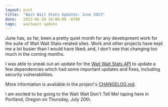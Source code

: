 ```yaml
---
layout: post
title:  "Wait Wait Stats Updates: June 2023"
date:   2023-06-29 19:00:00 -0700
tags:   waitwait update
---
```


June has, so far, been a pretty quiet month for any development work for the suite of Wait Wait Stats-related sites. Work and other projects have kept me a lot busier than I would have liked; and, I don't see that changing too much in the coming months.

I was able to sneak out an update for the [Wait Wait Stats API](https://api.wwdt.me/) to update a few dependencies which had some important updates and fixes, including security vulnerabilities.

More information is available in the project's [CHANGELOG.md](https://github.com/questionlp/api.wwdt.me_v2/blob/main/CHANGELOG.md).

I am excited to be going to the Wait Wait Don't Tell Me! taping here in Portland, Oregon on Thursday, July 20th.
